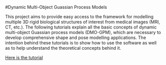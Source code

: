 
#Dynamic Multi-Object Guassian Process Models

This project aims to provide easy access to the framework for modelling multiple 3D rigid biological structures of interest from medical images (MRI, CT, etc.). The following tutorials explain all the basic concepts of dynamic multi-object Guassian process models (DMO-GPM), which are necessary to develop comprehensive shape and pose modelling applications. The intention behind these tutorials is to show how to use the software as well as to help understand the theoretical concepts behind it.

[Here is the tutorial](https://rassaire.github.io/dmo-gpm-tutorial/) 

